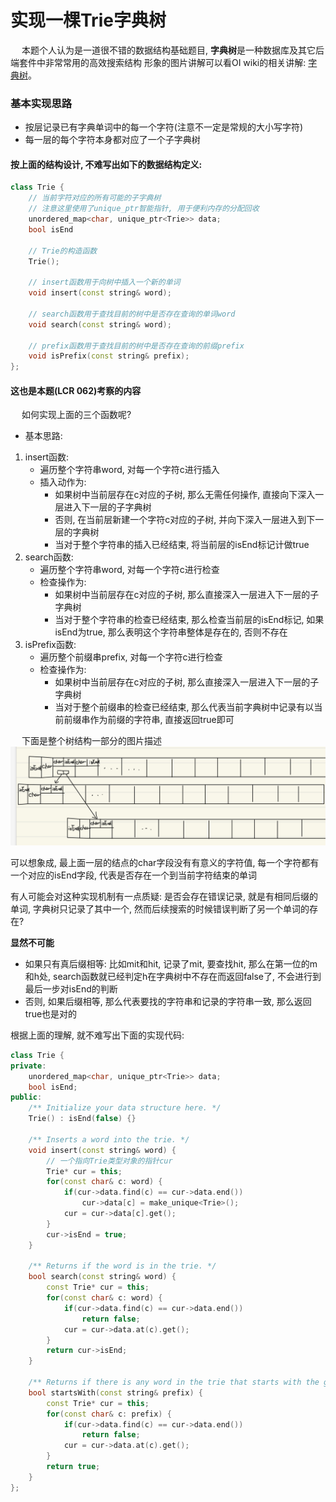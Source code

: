 # 实现一棵Trie字典树

&emsp; 本题个人认为是一道很不错的数据结构基础题目, **字典树**是一种数据库及其它后端套件中非常常用的高效搜索结构
形象的图片讲解可以看OI wiki的相关讲解: [字典树](https://oi-wiki.org/string/trie/)。

### 基本实现思路
- 按层记录已有字典单词中的每一个字符(注意不一定是常规的大小写字符)
- 每一层的每个字符本身都对应了一个子字典树
#### 按上面的结构设计, 不难写出如下的数据结构定义:
``` C++
class Trie {
    // 当前字符对应的所有可能的子字典树
    // 注意这里使用了unique_ptr智能指针, 用于便利内存的分配回收
    unordered_map<char, unique_ptr<Trie>> data;
    bool isEnd

    // Trie的构造函数
    Trie();
    
    // insert函数用于向树中插入一个新的单词
    void insert(const string& word);
    
    // search函数用于查找目前的树中是否存在查询的单词word
    void search(const string& word);

    // prefix函数用于查找目前的树中是否存在查询的前缀prefix
    void isPrefix(const string& prefix);
};
```

#### 这也是本题(LCR 062)考察的内容

&emsp; 如何实现上面的三个函数呢?

- 基本思路:
1. insert函数:
    - 遍历整个字符串word, 对每一个字符c进行插入
    - 插入动作为: 
        - 如果树中当前层存在c对应的子树, 那么无需任何操作, 直接向下深入一层进入下一层的子字典树
        - 否则, 在当前层新建一个字符c对应的子树, 并向下深入一层进入到下一层的字典树
        - 当对于整个字符串的插入已经结束, 将当前层的isEnd标记计做true
2. search函数:
    - 遍历整个字符串word, 对每一个字符c进行检查
    - 检查操作为:
        - 如果树中当前层存在c对应的子树, 那么直接深入一层进入下一层的子字典树
        - 当对于整个字符串的检查已经结束, 那么检查当前层的isEnd标记, 如果isEnd为true, 那么表明这个字符串整体是存在的, 否则不存在
3. isPrefix函数:
    - 遍历整个前缀串prefix, 对每一个字符c进行检查
    - 检查操作为:
        - 如果树中当前层存在c对应的子树, 那么直接深入一层进入下一层的子字典树
        - 当对于整个前缀串的检查已经结束, 那么代表当前字典树中记录有以当前前缀串作为前缀的字符串, 直接返回true即可

&emsp; 下面是整个树结构一部分的图片描述
![a picture](https://github.com/Renegade-3863/Hotaru_at_Leetcode/blob/main/Trie%E5%AD%97%E5%85%B8%E6%A0%91/LCR%20062%E5%AE%9E%E7%8E%B0Trie.jpeg)

可以想象成, 最上面一层的结点的char字段没有有意义的字符值, 每一个字符都有一个对应的isEnd字段, 代表是否存在一个到当前字符结束的单词

有人可能会对这种实现机制有一点质疑: 是否会存在错误记录, 就是有相同后缀的单词, 字典树只记录了其中一个, 然而后续搜索的时候错误判断了另一个单词的存在?

**显然不可能** 
- 如果只有真后缀相等: 比如mit和hit, 记录了mit, 要查找hit, 那么在第一位的m和h处, search函数就已经判定h在字典树中不存在而返回false了, 不会进行到最后一步对isEnd的判断
- 否则, 如果后缀相等, 那么代表要找的字符串和记录的字符串一致, 那么返回true也是对的

根据上面的理解, 就不难写出下面的实现代码:
``` C++
class Trie {
private:
    unordered_map<char, unique_ptr<Trie>> data;
    bool isEnd;
public:
    /** Initialize your data structure here. */
    Trie() : isEnd(false) {}
    
    /** Inserts a word into the trie. */
    void insert(const string& word) {
        // 一个指向Trie类型对象的指针cur
        Trie* cur = this;
        for(const char& c: word) {
            if(cur->data.find(c) == cur->data.end())
                cur->data[c] = make_unique<Trie>();
            cur = cur->data[c].get();
        }
        cur->isEnd = true;
    }
    
    /** Returns if the word is in the trie. */
    bool search(const string& word) {
        const Trie* cur = this;
        for(const char& c: word) {
            if(cur->data.find(c) == cur->data.end())
                return false;
            cur = cur->data.at(c).get();
        }
        return cur->isEnd;
    }
    
    /** Returns if there is any word in the trie that starts with the given prefix. */
    bool startsWith(const string& prefix) {
        const Trie* cur = this;
        for(const char& c: prefix) {
            if(cur->data.find(c) == cur->data.end())
                return false;
            cur = cur->data.at(c).get();
        }
        return true;
    }
};
```